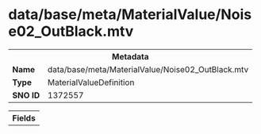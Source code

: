 <h1>data/base/meta/MaterialValue/Noise02_OutBlack.mtv</h1><table><tr><th colspan="100%">Metadata</th></tr><tr><td><b>Name</b></td><td>data/base/meta/MaterialValue/Noise02_OutBlack.mtv</td></tr><tr><td><b>Type</b></td><td>MaterialValueDefinition</td></tr><tr><td><b>SNO ID</b></td><td>1372557</td></tr></table>

<table><tr><th colspan="100%">Fields</th></tr></table>

